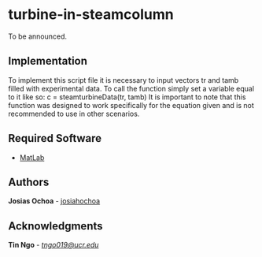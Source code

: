 # turbine-in-steamcolumn

To be announced. 

## Implementation

To implement this script file it is necessary to input vectors tr and tamb filled with experimental data. To call the function simply set a variable equal to it like so:
c = steamturbineData(tr, tamb)
It is important to note that this function was designed to work specifically for the equation given and is not recommended to use in other scenarios. 

## Required Software

* [MatLab](https://www.mathworks.com/products/matlab.html)

## Authors

 **Josias Ochoa**  - [josiahochoa](https://github.com/josiahochoa)

## Acknowledgments

 **Tin Ngo** - *tngo019@ucr.edu*
